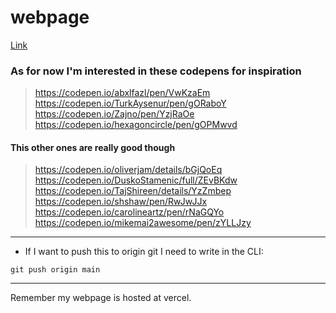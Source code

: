 # webpage

[Link](https://muyyii.github.io/webpage/)


### As for now I'm interested in these codepens for inspiration

> https://codepen.io/abxlfazl/pen/VwKzaEm
> https://codepen.io/TurkAysenur/pen/gORaboY
> https://codepen.io/Zajno/pen/YzjRaOe
> https://codepen.io/hexagoncircle/pen/gOPMwvd

#### This other ones are really good though

> https://codepen.io/oliverjam/details/bGjQoEq
> https://codepen.io/DuskoStamenic/full/ZEvBKdw
> https://codepen.io/TajShireen/details/YzZmbep
> https://codepen.io/shshaw/pen/RwJwJJx
> https://codepen.io/carolineartz/pen/rNaGQYo
> https://codepen.io/mikemai2awesome/pen/zYLLJzy

---
- If I want to push this to origin git I need to write in the CLI: 

`git push origin main`


--- 

Remember my webpage is hosted at vercel.
